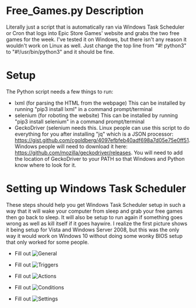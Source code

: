 # Free_Games.py Description
Literally just a script that is automatically ran via Windows Task Scheduler or Cron that logs into Epic Store Games' website and grabs the two free games for the week. I've tested it on Windows, but there isn't any reason it wouldn't work on Linux as well. Just change the top line from "#! python3" to "#!/usr/bin/python3" and it should be fine.


# Setup
The Python script needs a few things to run:
  - lxml (for parsing the HTML from the webpage) This can be installed by running "pip3 install lxml" in a command prompt/terminal
  - selenium (for roboting the website) This can be installed by running "pip3 install selenium" in a command prompt/terminal
  - GeckoDriver (selenium needs this. Linux people can use this script to do everything for you after installing "jq" which is a JSON processor: https://gist.github.com/cgoldberg/4097efbfeb40adf698a7d05e75e0ff51.  Windows people will need to download it here: https://github.com/mozilla/geckodriver/releases.  You will need to add the location of GeckoDriver to your PATH so that Windows and Python know where to look for it.
  
  
  # Setting up Windows Task Scheduler
  These steps should help you get Windows Task Scheduler setup in such a way that it will wake your computer from sleep and grab your free games then go back to sleep. It will also be setup to run again if something goes wrong as well as kill itself if it goes haywire. I realize the first picture shows it being setup for Vista and Windows Server 2008, but this was the only way it would work on Windows 10 without doing some wonky BIOS setup that only worked for some people.
  - Fill out ![General](https://github.com/MasonStooksbury/Free-Games/General.png)
  
  - Fill out ![Triggers](https://github.com/MasonStooksbury/Free-Games/Triggers.png)
  
  - Fill out ![Actions](https://github.com/MasonStooksbury/Free-Games/Actions.png)
  
  - Fill out ![Conditions](https://github.com/MasonStooksbury/Free-Games/Conditions.png)
  
  - Fill out ![Settings](https://github.com/MasonStooksbury/Free-Games/Settings.png)
